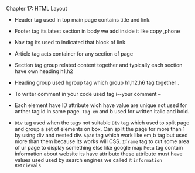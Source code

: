 Chapter 17: HTML Layout
-	Header tag used in top main page contains title and link.
-	Footer tag its latest section in body we add inside it like copy ,phone
-	Nav tag its used to indicated that block of link 
-	Article tag acts container for any section of page 
-	Section tag group related content together and  typically  each section have own heading h1,h2 
-	Heading group used hgroup tag which group h1,h2,h6 tag  together .

- To writer comment in your code used tag i--your comment –

- Each element have ID attribute wich have value are unique not used for anther tag id in same page.
`Tag em` and b used for written italic and bold.
-	`Div` tag used when the tags not suitable 
`Div` tag which used to split page and group a set of elements on box. Can split the page for more than 1 by using div and nested div.
`Span` tag which work like em,b tag but used more than them because its works will CSS.
`Iframe` tag to cut some area of ur page to display something else like google map
`Meta` tag contain information about website its have attribute these attribute must have values used used by search engines we called it `information Retrievals`
